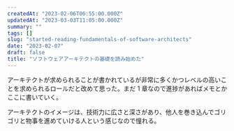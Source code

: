 ```yaml
---
createdAt: "2023-02-06T06:55:00.000Z"
updatedAt: "2023-03-03T11:05:00.000Z"
summary: ""
tags: []
slug: "started-reading-fundamentals-of-software-architects"
date: "2023-02-07"
draft: false
title: "ソフトウェアアーキテクトの基礎を読み始めた"
---
```


アーキテクトが求められることが書かれているが非常に多くかつレベルの高いことを求められるロールだと改めて思った。まだ 1 章なので進捗があればメモとかここに書いていく。

アーキテクトのイメージは、技術力に広さと深さがあり、他人を巻き込んでゴリゴリと物事を進めていける人という感じなので憧れる。
